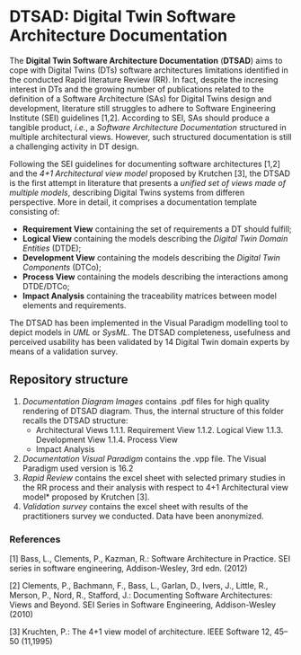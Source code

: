 # DTSAD: Digital Twin Software Architecture Documentation

The **Digital Twin Software Architecture Documentation** (**DTSAD**) aims to cope with Digital Twins (DTs) software architectures limitations identified in the conducted Rapid literature Review (RR). In fact, despite the incresing interest in DTs and the growing number of publications related to the definition of a Software Architecture (SAs) for Digital Twins design and development, literature still struggles to adhere to Software Engineering Institute (SEI) guidelines [1,2]. According to SEI, SAs should produce a tangible product, *i.e.*, a *Software Architecture Documentation* structured in multiple architectural views. However, such structured documentation is still a challenging activity in DT design. 

Following the SEI guidelines for documenting software architectures [1,2] and the *4+1 Architectural view model* proposed by Krutchen [3], the DTSAD is the first attempt in literature that presents a *unified set of views made of multiple models*, describing Digital Twins systems from differen perspective. More in detail, it comprises a documentation template consisting of: 
* **Requirement View** containing the set of requirements a DT should fulfill;
* **Logical View** containing the models describing the *Digital Twin Domain Entities* (DTDE);
* **Development View** containing the models describing the *Digital Twin Components* (DTCo);
* **Process View** containing the models describing the interactions among DTDE/DTCo;
* **Impact Analysis** containing the traceability matrices between model elements and requirements.

The DTSAD has been implemented in the Visual Paradigm modelling tool to depict models in *UML* or *SysML*. The DTSAD completeness, usefulness and perceived usability has been validated by 14 Digital Twin domain experts by means of a validation survey. 


## Repository structure
1. *Documentation Diagram Images* contains .pdf files for high quality rendering of DTSAD diagram. Thus, the internal structure of this folder recalls the DTSAD structure:
    * Architectural Views
        1.1.1. Requirement View
        1.1.2. Logical View
        1.1.3. Development View
        1.1.4. Process View
    * Impact Analysis
2. *Documentation Visual Paradigm* contains the .vpp file. The Visual Paradigm used version is 16.2
3. *Rapid Review* contains the excel sheet with selected primary studies in the RR process and their analysis with respect to 4+1 Architectural view model* proposed by Krutchen [3].
4. *Validation survey* contains the excel sheet with results of the practitioners survey we conducted. Data have been anonymized.  

### References
[1] Bass, L., Clements, P., Kazman, R.: Software Architecture in Practice. SEI series in software engineering, Addison-Wesley, 3rd edn. (2012)

[2] Clements, P., Bachmann, F., Bass, L., Garlan, D., Ivers, J., Little, R., Merson, P., Nord, R., Stafford, J.: Documenting Software Architectures: Views and Beyond. SEI Series in Software Engineering, Addison-Wesley (2010)

[3] Kruchten, P.: The 4+1 view model of architecture. IEEE Software 12, 45–50 (11,1995)

